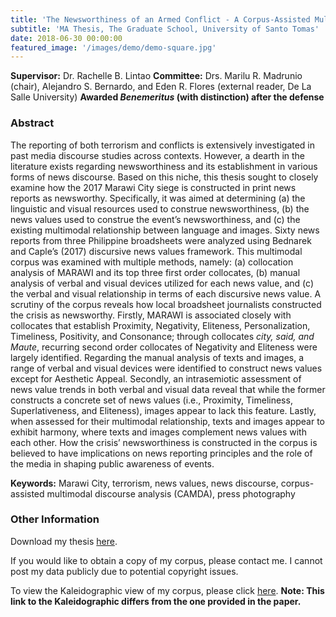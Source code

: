 ```yaml
---
title: 'The Newsworthiness of an Armed Conflict - A Corpus-Assisted Multimodal Discourse Analysis of Selected Newspaper Reports'
subtitle: 'MA Thesis, The Graduate School, University of Santo Tomas'
date: 2018-06-30 00:00:00
featured_image: '/images/demo/demo-square.jpg'
---
```


**Supervisor:** Dr. Rachelle B. Lintao
**Committee:** Drs. Marilu R. Madrunio (chair), Alejandro S. Bernardo, and Eden R. Flores (external reader, De La Salle University)
**Awarded *Benemeritus* (with distinction) after the defense**

### Abstract 
The reporting of both terrorism and conflicts is extensively investigated in past media discourse studies across contexts. However, a dearth in the literature exists regarding newsworthiness and its establishment in various forms of news discourse. Based on this niche, this thesis sought to closely examine how the 2017 Marawi City siege is constructed in print news reports as newsworthy. Specifically, it was aimed at determining (a) the linguistic and visual resources used to construe newsworthiness, (b) the news values used to construe the event’s newsworthiness, and (c) the existing multimodal relationship between language and images. Sixty news reports from three Philippine broadsheets were analyzed using Bednarek and Caple’s (2017) discursive news values framework. This multimodal corpus was examined with multiple methods, namely: (a) collocation analysis of MARAWI and its top three first order collocates, (b) manual analysis of verbal and visual devices utilized for each news value, and (c) the verbal and visual relationship in terms of each discursive news value. A scrutiny of the corpus reveals how local broadsheet journalists constructed the crisis as newsworthy. Firstly, MARAWI is associated closely with collocates that establish Proximity, Negativity, Eliteness, Personalization, Timeliness, Positivity, and Consonance; through collocates *city, said, and Maute*, recurring second order collocates of Negativity and Eliteness were largely identified. Regarding the manual analysis of texts and images, a range of verbal and visual devices were identified to construct news values except for Aesthetic Appeal. Secondly, an intrasemiotic assessment of news value trends in both verbal and visual data reveal that while the former constructs a concrete set of news values (i.e., Proximity, Timeliness, Superlativeness, and Eliteness), images appear to lack this feature. Lastly, when assessed for their multimodal relationship, texts and images appear to exhibit harmony, where texts and images complement news values with each other. How the crisis’ newsworthiness is constructed in the corpus is believed to have implications on news reporting principles and the role of the media in shaping public awareness of events. 

**Keywords:** Marawi City, terrorism, news values, news discourse, corpus-assisted multimodal discourse analysis (CAMDA), press photography

### Other Information
Download my thesis [here](https://senseigab.github.io/research/Gapas2020-ThesisMA.pdf).

If you would like to obtain a copy of my corpus, please contact me. I cannot post my data publicly due to potential copyright issues. 

To view the Kaleidographic view of my corpus, please click [here](https://senseigab.github.io/projects/kaleidograph_mcc/index.html).
**Note: This link to the Kaleidographic differs from the one provided in the paper.** 